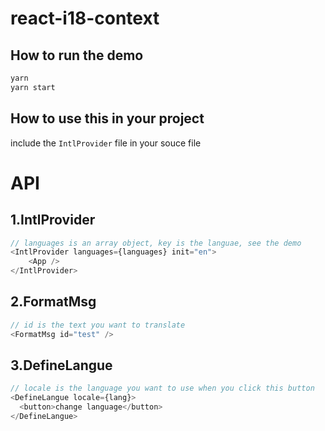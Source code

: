 # react-i18-context

## How to run the demo
```bash
yarn
yarn start
```

## How to use this in your project
include the `IntlProvider` file in your souce file

# API
## 1.IntlProvider

```js
// languages is an array object, key is the languae, see the demo
<IntlProvider languages={languages} init="en">
    <App />
</IntlProvider>
```

## 2.FormatMsg

```js
// id is the text you want to translate
<FormatMsg id="test" />
```

## 3.DefineLangue

```js
// locale is the language you want to use when you click this button
<DefineLangue locale={lang}>
  <button>change language</button>
</DefineLangue>
```
